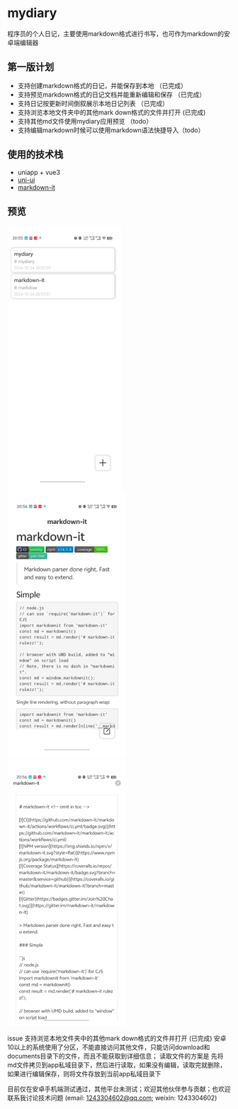 # mydiary
程序员的个人日记，主要使用markdown格式进行书写，也可作为markdown的安卓端编辑器

## 第一版计划
- 支持创建markdown格式的日记，并能保存到本地 （已完成）
- 支持预览markdown格式的日记文档并能重新编辑和保存 （已完成）
- 支持日记按更新时间倒叙展示本地日记列表 （已完成）
- 支持浏览本地文件夹中的其他mark down格式的文件并打开 (已完成)
- 支持其他md文件使用mydiary应用预览 （todo）
- 支持编辑markdown时候可以使用markdown语法快捷导入（todo）

## 使用的技术栈
- uniapp + vue3
- [uni-ui](https://zh.uniapp.dcloud.io/component/uniui/uni-ui.html)
- [markdown-it](https://github.com/markdown-it/markdown-it)

## 预览
![列表页](./md-image/image.png)![预览页](./md-image/image-1.png)![编辑页](./md-image/image-2.png)

issue
支持浏览本地文件夹中的其他mark down格式的文件并打开 (已完成)
安卓10以上的系统使用了分区，不能直接访问其他文件，只能访问download和documents目录下的文件，而且不能获取到详细信息；
读取文件的方案是 先将md文件拷贝到app私域目录下，然后进行读取，如果没有编辑，读取完就删除，如果进行编辑保存，则将文件存放到当前app私域目录下

目前仅在安卓手机端测试通过，其他平台未测试；欢迎其他伙伴参与贡献；也欢迎联系我讨论技术问题
(email: 1243304602@qq.com; weixin: 1243304602)
